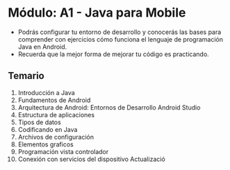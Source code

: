 # Módulo: A1 - Java para Mobile

* Podrás configurar tu entorno de desarrollo y conocerás las bases para comprender con ejercicios cómo funciona el lenguaje de programación Java en Android. 
* Recuerda que la mejor forma de mejorar tu código es practicando.


## Temario

1. Introducción a Java
2. Fundamentos de Android
3. Arquitectura de Android: Entornos de Desarrollo Android Studio
4. Estructura de aplicaciones
5. Tipos de datos
6. Codificando en Java
7. Archivos de configuración
8. Elementos graficos 
9. Programación vista controlador
10. Conexión con servicios del dispositivo Actualizació